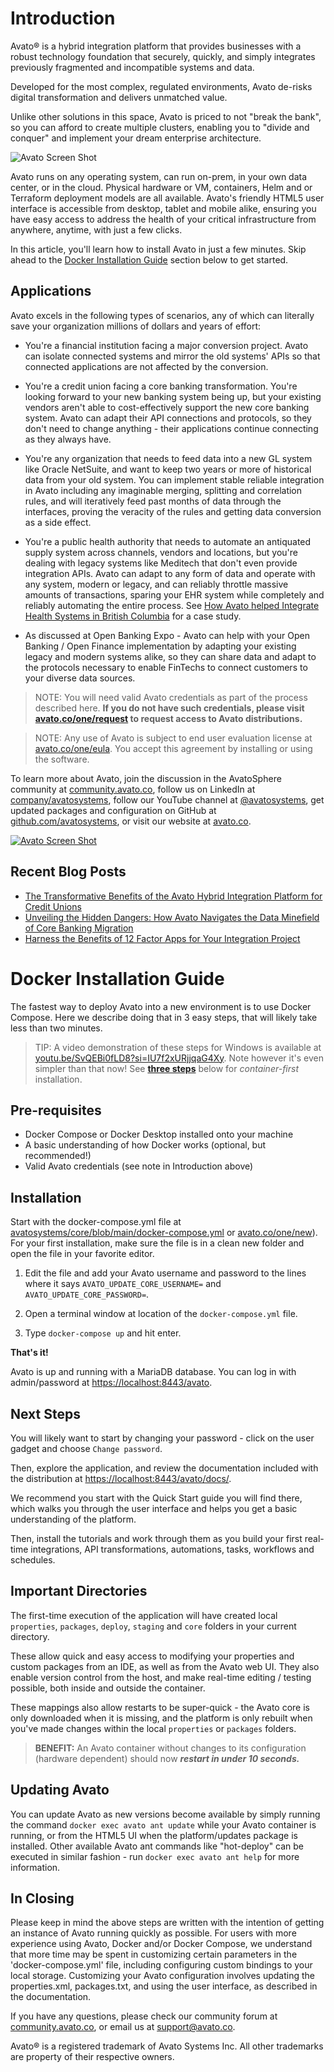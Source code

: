 # Introduction

Avato® is a hybrid integration platform that provides businesses with a robust technology foundation that securely, quickly, and simply integrates previously fragmented and incompatible systems and data.

Developed for the most complex, regulated environments, Avato de-risks digital transformation and delivers unmatched value.

Unlike other solutions in this space, Avato is priced to not "break the bank", so you can afford to create multiple clusters, enabling you to "divide and conquer" and implement your dream enterprise architecture.

![Avato Screen Shot](_assets/Avato-Product.jpeg)

Avato runs on any operating system, can run on-prem, in your own data center, or in the cloud. Physical hardware or VM, containers, Helm and or Terraform deployment models are all available. Avato's friendly HTML5 user interface is accessible from desktop, tablet and mobile alike, ensuring you have easy access to address the health of your critical infrastructure from anywhere, anytime, with just a few clicks.

In this article, you'll learn how to install Avato in just a few minutes.
Skip ahead to the [Docker Installation Guide](#docker-installation-guide) section below to get started.

## Applications

Avato excels in the following types of scenarios, any of which can literally save your organization millions of dollars and years of effort:

- You're a financial institution facing a major conversion project. Avato can isolate connected systems and mirror the old systems' APIs so that connected applications are not affected by the conversion.

- You're a credit union facing a core banking transformation. You're looking forward to your new banking system being up, but your existing vendors aren't able to cost-effectively support the new core banking system. Avato can adapt their API connections and protocols, so they don't need to change anything - their applications continue connecting as they always have.
  
- You're any organization that needs to feed data into a new GL system like Oracle NetSuite, and want to keep two years or more of historical data from your old system. You can implement stable reliable integration in Avato including any imaginable merging, splitting and correlation rules, and will iteratively feed past months of data through the interfaces, proving the veracity of the rules and getting data conversion as a side effect.
  
- You're a public health authority that needs to automate an antiquated supply system across channels, vendors and locations, but you're dealing with legacy systems like Meditech that don't even provide integration APIs. Avato can adapt to any form of data and operate with any system, modern or legacy, and can reliably throttle massive amounts of transactions, sparing your EHR system while completely and reliably automating the entire process. See [How Avato helped Integrate Health Systems in British Columbia](https://avato.co/content/how-avato-helped-british-columbias-provincial-health-services-authority/) for a case study.


- As discussed at Open Banking Expo - Avato can help with your Open Banking / Open Finance implementation by adapting your existing legacy and modern systems alike, so they can share data and adapt to the protocols necessary to enable FinTechs to connect customers to your diverse data sources.  
 


> NOTE: You will need valid Avato credentials as part of the process described here. **If you do not have such credentials,
please visit <a href="https://avato.co/one/request" target="_TOP">avato.co/one/request</a> to request access to Avato distributions.**

> NOTE: Any use of Avato is subject to end user evaluation license at <a href="https://avato.co/one/eula" target="_TOP">avato.co/one/eula</a>.
You accept this agreement by installing or using the software.

To learn more about Avato, join the discussion in the AvatoSphere community at <a href="https://community.avato.co" target="_TOP">community.avato.co</a>, follow us on LinkedIn at <a href="https://www.linkedin.com/company/avatosystems/" target="_TOP">company/avatosystems</a>, follow our YouTube channel at <a href="https://www.youtube.com/@avatosystems" target="_TOP">@avatosystems</a>, get updated packages and configuration on GitHub at <a href="https://github.com/avatosystems" target="_TOP">github.com/avatosystems</a>, or visit our website at <a href="https://avato.co" target="_TOP">avato.co</a>.

[![Avato Screen Shot](_assets/Darren-at-OBExpo.png)](https://community.avato.co)

## Recent Blog Posts

- [The Transformative Benefits of the Avato Hybrid Integration Platform for Credit Unions](https://avato.co/the-transformative-benefits-of-the-avato-hybrid-integration-platform-for-credit-unions/)
- [Unveiling the Hidden Dangers: How Avato Navigates the Data Minefield of Core Banking Migration ](https://avato.co/avato-data-core-banking-data-migration-transformation-pitfalls/)
- [Harness the Benefits of 12 Factor Apps for Your Integration Project](https://avato.co/harness-the-benefits-of-12-factor-apps-for-your-integration-project/)

# Docker Installation Guide

The fastest way to deploy Avato into a new environment is to use Docker Compose.
Here we describe doing that in 3 easy steps, that will likely take less than two minutes.


> TIP: A video demonstration of these steps for Windows is available at <a href="https://youtu.be/SvQEBi0fLD8?si=IU7f2xURjjqaG4Xy" target="_TOP">youtu.be/SvQEBi0fLD8?si=IU7f2xURjjqaG4Xy</a>. Note however it's even simpler than that now! See [**three steps**](#installation) below for *container-first* installation.

##  Pre-requisites

- Docker Compose or Docker Desktop installed onto your machine
- A basic understanding of how Docker works (optional, but recommended!)
- Valid Avato credentials (see note in Introduction above)

## Installation

Start with the docker-compose.yml file at
<a href="https://github.com/avatosystems/core/blob/main/docker-compose.yml" target="_TOP">avatosystems/core/blob/main/docker-compose.yml</a> or
<a href="https://avato.co/one/new" target="_TOP">avato.co/one/new</a>).
For your first installation, make sure the file is in a clean new folder and open the file in your favorite editor.

1. Edit the file and add your Avato username and password to the lines where it says `AVATO_UPDATE_CORE_USERNAME=` and `AVATO_UPDATE_CORE_PASSWORD=`.

2. Open a terminal window at location of the `docker-compose.yml` file.

3. Type `docker-compose up` and hit enter.

**That's it!**

Avato is up and running with a MariaDB database. You can log in with admin/password at
<a href="https://localhost:8443/avato" target="_TOP">https://localhost:8443/avato</a>.


## Next Steps

You will likely want to start by changing your password - click on the user gadget and choose `Change password`.

Then, explore the application, and review the documentation included with the distribution at <a href="https://localhost:8443/avato/docs/" target="_TOP">https://localhost:8443/avato/docs/<a/>.

We recommend you start with the Quick Start guide you will find there, which walks you through the user interface and helps you get a basic understanding of the platform.

Then, install the tutorials and work through them as you build your first real-time integrations, API transformations, automations, tasks, workflows and schedules.

## Important Directories

The first-time execution of the application will have created local `properties`, `packages`, `deploy`, `staging` and `core` folders in your current directory.

These allow quick and easy access to modifying your properties and custom packages from an IDE, as well as from the Avato web UI. They also enable version control from the host, and make real-time editing / testing possible, both inside and outside the container.

These mappings also allow restarts to be super-quick - the Avato core is only downloaded when it is missing, and the platform is only rebuilt when you've made changes within the local `properties` or `packages` folders.

> **BENEFIT:** An Avato container without changes to its configuration (hardware dependent) should now ***restart in under 10 seconds.***

## Updating Avato

You can update Avato as new versions become available by simply running the command ```docker exec avato ant update``` while your Avato container is running, or from the HTML5 UI when the platform/updates package is installed.
Other available Avato ant commands like "hot-deploy" can be executed in similar fashion - run ```docker exec avato ant help``` for more information.

## In Closing

Please keep in mind the above steps are written with the intention of getting an instance of Avato running quickly as
possible. For users with more experience using Avato, Docker and/or Docker Compose, we understand that more time may be spent in
customizing certain parameters in the 'docker-compose.yml' file, including configuring custom bindings to your local storage.
Customizing your Avato configuration involves updating the properties.xml, packages.txt, and using the user interface, as described in the documentation.

If you have any questions, please check our community forum at <a href="https://community.avato.co" target="_TOP">community.avato.co</a>, or email us at <a href="mailto:support@avato.co">support@avato.co</a>.

Avato® is a registered trademark of Avato Systems Inc. All other trademarks are property of their respective owners.
